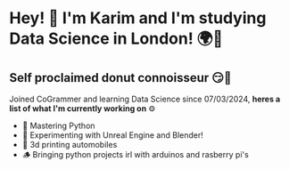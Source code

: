 # Hey! 👋 I'm Karim and I'm studying Data Science in London! 🌍🫰


## Self proclaimed donut connoisseur 😏🍩

Joined CoGrammer and learning Data Science since 07/03/2024, **heres a list of what I'm currently working on** ⚙️

- 🔩 Mastering Python 
- 🔎 Experimenting with Unreal Engine and Blender!
- 🔮 3d printing automobiles
- 🪵 Bringing python projects irl with arduinos and rasberry pi's

<!--
**karimrhmn/karimrhmn** is a ✨ _special_ ✨ repository because its `README.md` (this file) appears on your GitHub profile.

Here are some ideas to get you started:

- 🔭 I’m currently working on ... 
- 🌱 I’m currently learning ...
- 👯 I’m looking to collaborate on ...
- 🤔 I’m looking for help with ...
- 💬 Ask me about ...
- 📫 How to reach me: ...
- 😄 Pronouns: ...
- ⚡ Fun fact: ...
-->
